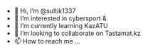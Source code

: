 - 👋 Hi, I’m @sultik1337
- 👀 I’m interested in cybersport &
- 🌱 I’m currently learning KazATU
- 💞️ I’m looking to collaborate on Tastamat.kz
- 📫 How to reach me ...

<!---
sultik1337/sultik1337 is a ✨ special ✨ repository because its `README.md` (this file) appears on your GitHub profile.
You can click the Preview link to take a look at your changes.
--->
